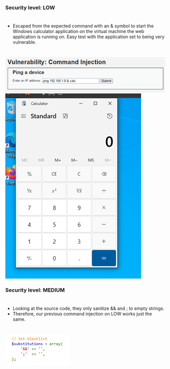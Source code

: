 ### Security level: LOW
#
* Escaped from the expected command with an & symbol to start the Windows calculator
  application on the virtual machine the web application is running on. Easy test with
  the application set to being very vulnerable.
#
![](./images/CommandInjection_Low1.png)
![](./images/CommandInjection_Low2.png)

### Security level: MEDIUM
#
* Looking at the source code, they only sanitize && and ; to empty strings. 
* Therefore, our previous command injection on LOW works just the same.
#
![](./images/CommandInjection_Medium1.png)
#
